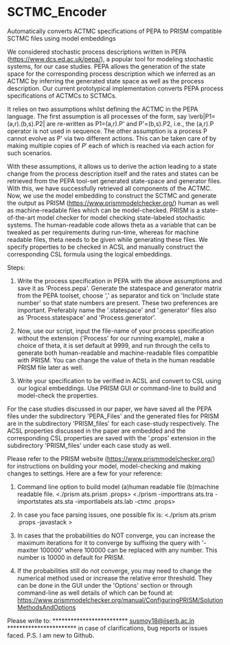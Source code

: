 # SCTMC_Encoder
Automatically converts ACTMC specifications of PEPA to PRISM compatible SCTMC files using model embeddings


We considered stochastic process descriptions written in PEPA (https://www.dcs.ed.ac.uk/pepa/), a popular tool for modeling stochastic systems, for our case studies. PEPA allows the generation of the state space for the corresponding process description which we inferred as an ACTMC by inferring the generated state space as well as the process description. Our current prototypical implementation converts PEPA process specifications of ACTMCs to SCTMCs.
  
  It relies on two assumptions whilst defining the ACTMC in the PEPA language. The first assumption is all processes of the form, say \verb|P1=(a,r).(b,s).P2| are re-written as P1=(a,r).P' and P'=(b,s).P2, i.e., the (a,r).P operator is not used in sequence. The other assumption is a process P cannot evolve as P' via two different actions. This can be taken care of by making multiple copies of $P'$ each of which is reached via each action for such scenarios. 
  
  With these assumptions, it allows us to derive the action leading to a state change from the process description itself and the rates and states can be retrieved from the PEPA tool-set generated state-space and generator files. With this, we have successfully retrieved all components of the ACTMC. Now, we use the model embedding to construct the SCTMC and generate the output as PRISM (https://www.prismmodelchecker.org/) human as well as machine-readable files which can be model-checked. PRISM is a state-of-the-art model checker for model checking state-labeled stochastic systems. The human-readable code allows theta as a variable that can be tweaked as per requirements during run-time, whereas for machine readable files, theta needs to be given while generating these files. We specify properties to be checked in ACSL and manually construct the corresponding CSL formula using the logical embeddings.
  
  Steps:
  
  1. Write the process specification in PEPA with the above assumptions and save it as 'Process.pepa'. Generate the statespace and generator matrix from the PEPA toolset, choose ',' as separator and tick on 'Include state number' so that state numbers are present. These two preferences are important. Preferably name the '.statespace' and '.generator' files also as 'Process.statespace' and 'Process.generator'.
  
  2. Now, use our script, input the file-name of your process specification without the extension ('Process' for our running example), make a choice of theta, it is set default at 9999, and run through the cells to generate both human-readable and machine-readable files compatible with PRISM. You can change the value of theta in the human readable PRISM file later as well.
  
  3. Write your specification to be verified in ACSL and convert to CSL using our logical embeddings. Use PRISM GUI or command-line to build and model-check the properties. 
  
  For the case studies discussed in our paper, we have saved all the PEPA files under the subdirectory 'PEPA_Files' and the generated files for PRISM are in the subdirectory 'PRISM_files' for each case-study respectively. The ACSL properties discussed in the paper are embedded and the corresponding CSL properties are saved with the '.props' extension in  the subdirectory 'PRISM_files' under each case study as well.
 
Please refer to the PRISM website (https://www.prismmodelchecker.org/) for instructions on building your model, model-checking and making changes to settings. Here are a few for your reference:
1. Command line option to build model (a)human readable file (b)machine readable file.
	<./prism ats<file-name>.prism <property-file>.props>
	<./prism -importtrans ats<file-name>.tra -importstates ats<file-name>.sta -importlabels ats<file-name>.lab -ctmc <property-file>.props>
	
2. In case you face parsing issues, one possible fix is: 
	<./prism ats<file-name>.prism <property-file>.props -javastack <memory>>

3. In cases that the probabilities do NOT converge, you can increase the maximum iterations for it to converge by suffixing the query with '-maxiter 100000' 
   where 100000 can be replaced with any number. This number is 10000 in default for PRISM.
	
4. If the probabilities still do not converge, you may need to change the numerical method used or increase the relative error threshold. They can be done in the GUI      under the 'Options' section or through command-line as well details of which can be found at: https://www.prismmodelchecker.org/manual/ConfiguringPRISM/SolutionMethodsAndOptions
	
Please write to:
************************* <susmoy18@iiserb.ac.in>  *********************** 
in case of clarifications, bug reports or issues faced. 
P.S. I am new to Github.
  
  

